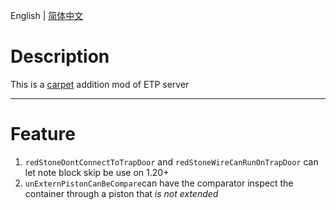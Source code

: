 English | [简体中文](./README_CN.md)
# Description
This is a [carpet](https://github.com/gnembon/fabric-carpet) addition mod of ETP server

----

# Feature
1. ``redStoneDontConnectToTrapDoor`` and ``redStoneWireCanRunOnTrapDoor`` can let note block skip be use on 1.20+
2. ``unExternPistonCanBeCompare``can have the comparator inspect the container through a piston that _is not extended_